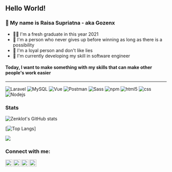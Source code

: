 ## Hello World!

### :wave: My name is Raisa Supriatna - aka Gozenx
- :man_student: I'm a fresh graduate in this year 2021
- :muscle: I'm a person who never gives up before winning as long as there is a possibility
- :handshake: I'm a loyal person and don't like lies
- :seedling: I'm currently developing my skill in software engineer

#### Today, I want to make something with my skills that can make other people's work easier

---
<p>
  <img alt="Laravel" src="https://img.shields.io/badge/-Laravel-FF2D20?style=flat-square&logo=laravel&logoColor=white" />
  <img alt="MySQL" src="https://img.shields.io/badge/-MySQL-4479A1?style=flat-square&logo=mysql&logoColor=white" />
  <img alt="Vue" src="https://img.shields.io/badge/-Vue-43853d?style=flat-square&logo=vue.js&logoColor=white" />
  <img alt="Postman" src="https://img.shields.io/badge/-Postman-FF6C37?style=flat-square&logo=postman&logoColor=white" />
  <img alt="Sass" src="https://img.shields.io/badge/-Sass-CC6699?style=flat-square&logo=sass&logoColor=white" />
  <img alt="npm" src="https://img.shields.io/badge/-NPM-CB3837?style=flat-square&logo=npm&logoColor=white" />
  <img alt="html5" src="https://img.shields.io/badge/-HTML5-E34F26?style=flat-square&logo=html5&logoColor=white" />
  <img alt="css" src="https://img.shields.io/badge/-CSS-E34F26?style=flat-square&logo=css3&logoColor=white" />
  <img alt="Nodejs" src="https://img.shields.io/badge/-Nodejs-43853d?style=flat-square&logo=Node.js&logoColor=white" />
</p>

### Stats
![Zenklot's GitHub stats](https://github-readme-stats.vercel.app/api?username=zenklot&show_icons=true&theme=radical&count_private=true)

[![Top Langs](https://github-readme-stats.vercel.app/api/top-langs/?username=zenklot)]

![](https://komarev.com/ghpvc/?username=zenklot&label=VISITOR)

### Connect with me:

[<img align="left" alt="codeSTACKr | YouTube" width="22px" src="https://cdn.jsdelivr.net/npm/simple-icons@v3/icons/youtube.svg" />][youtube]
[<img align="left" alt="codeSTACKr | Twitter" width="22px" src="https://cdn.jsdelivr.net/npm/simple-icons@v3/icons/twitter.svg" />][twitter]
[<img align="left" alt="codeSTACKr | LinkedIn" width="22px" src="https://cdn.jsdelivr.net/npm/simple-icons@v3/icons/linkedin.svg" />][linkedin]
[<img align="left" alt="codeSTACKr | Instagram" width="22px" src="https://cdn.jsdelivr.net/npm/simple-icons@v3/icons/instagram.svg" />][instagram]


[twitter]: https://twitter.com/zenklot12
[youtube]: https://www.youtube.com/channel/UCiDXSqL_Rjv8wWKcx6suUzQ
[instagram]: https://instagram.com/zenklot
[linkedin]: https://linkedin.com/in/gozenx


